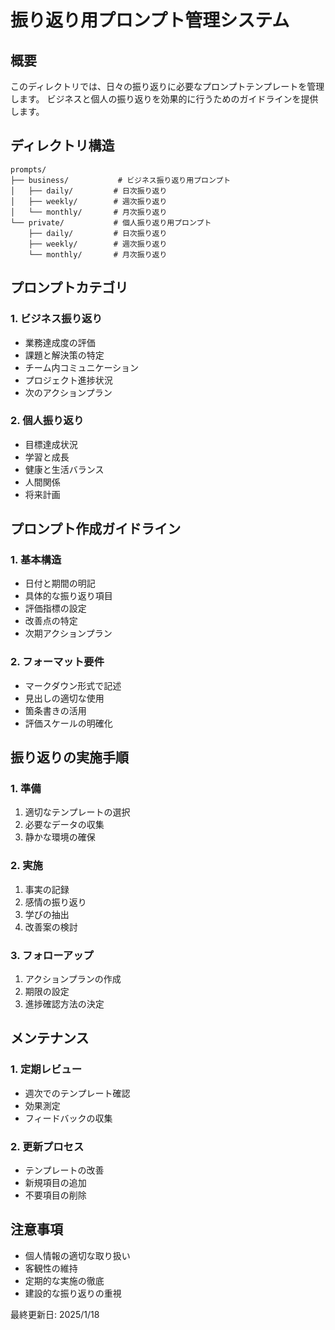 # 振り返り用プロンプト管理システム

## 概要
このディレクトリでは、日々の振り返りに必要なプロンプトテンプレートを管理します。
ビジネスと個人の振り返りを効果的に行うためのガイドラインを提供します。

## ディレクトリ構造
```
prompts/
├── business/           # ビジネス振り返り用プロンプト
│   ├── daily/         # 日次振り返り
│   ├── weekly/        # 週次振り返り
│   └── monthly/       # 月次振り返り
└── private/           # 個人振り返り用プロンプト
    ├── daily/         # 日次振り返り
    ├── weekly/        # 週次振り返り
    └── monthly/       # 月次振り返り
```

## プロンプトカテゴリ

### 1. ビジネス振り返り
- 業務達成度の評価
- 課題と解決策の特定
- チーム内コミュニケーション
- プロジェクト進捗状況
- 次のアクションプラン

### 2. 個人振り返り
- 目標達成状況
- 学習と成長
- 健康と生活バランス
- 人間関係
- 将来計画

## プロンプト作成ガイドライン

### 1. 基本構造
- 日付と期間の明記
- 具体的な振り返り項目
- 評価指標の設定
- 改善点の特定
- 次期アクションプラン

### 2. フォーマット要件
- マークダウン形式で記述
- 見出しの適切な使用
- 箇条書きの活用
- 評価スケールの明確化

## 振り返りの実施手順

### 1. 準備
1. 適切なテンプレートの選択
2. 必要なデータの収集
3. 静かな環境の確保

### 2. 実施
1. 事実の記録
2. 感情の振り返り
3. 学びの抽出
4. 改善案の検討

### 3. フォローアップ
1. アクションプランの作成
2. 期限の設定
3. 進捗確認方法の決定

## メンテナンス

### 1. 定期レビュー
- 週次でのテンプレート確認
- 効果測定
- フィードバックの収集

### 2. 更新プロセス
- テンプレートの改善
- 新規項目の追加
- 不要項目の削除

## 注意事項
- 個人情報の適切な取り扱い
- 客観性の維持
- 定期的な実施の徹底
- 建設的な振り返りの重視

最終更新日: 2025/1/18